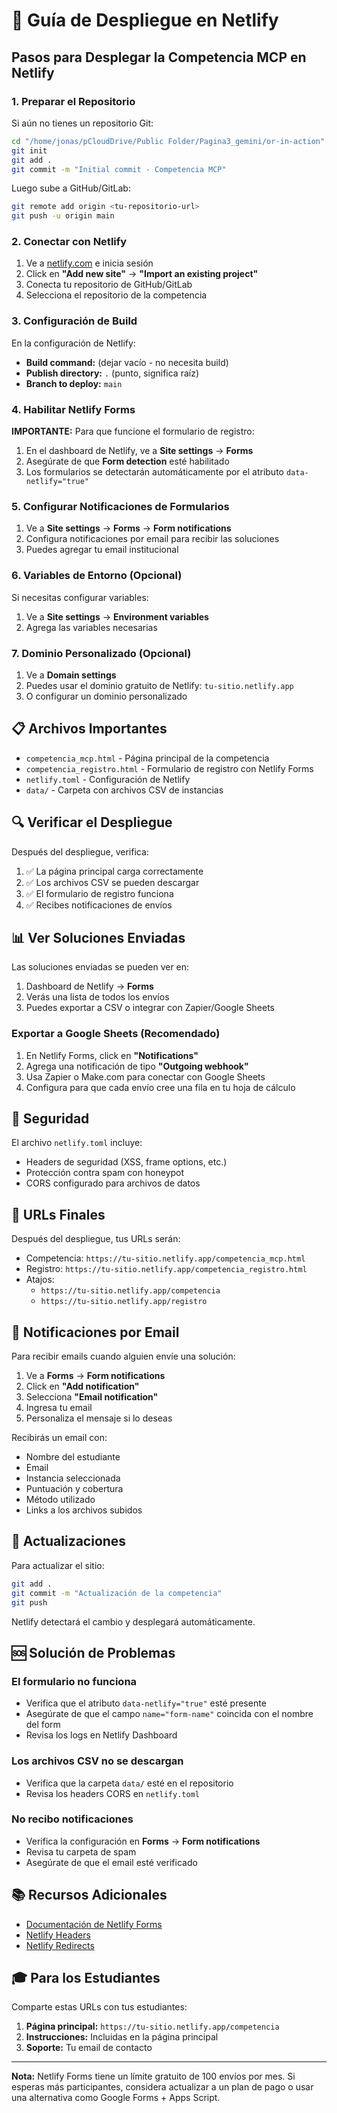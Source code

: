 # 🚀 Guía de Despliegue en Netlify

## Pasos para Desplegar la Competencia MCP en Netlify

### 1. Preparar el Repositorio

Si aún no tienes un repositorio Git:

```bash
cd "/home/jonas/pCloudDrive/Public Folder/Pagina3_gemini/or-in-action"
git init
git add .
git commit -m "Initial commit - Competencia MCP"
```

Luego sube a GitHub/GitLab:
```bash
git remote add origin <tu-repositorio-url>
git push -u origin main
```

### 2. Conectar con Netlify

1. Ve a [netlify.com](https://netlify.com) e inicia sesión
2. Click en **"Add new site"** → **"Import an existing project"**
3. Conecta tu repositorio de GitHub/GitLab
4. Selecciona el repositorio de la competencia

### 3. Configuración de Build

En la configuración de Netlify:

- **Build command:** (dejar vacío - no necesita build)
- **Publish directory:** `.` (punto, significa raíz)
- **Branch to deploy:** `main`

### 4. Habilitar Netlify Forms

**IMPORTANTE:** Para que funcione el formulario de registro:

1. En el dashboard de Netlify, ve a **Site settings** → **Forms**
2. Asegúrate de que **Form detection** esté habilitado
3. Los formularios se detectarán automáticamente por el atributo `data-netlify="true"`

### 5. Configurar Notificaciones de Formularios

1. Ve a **Site settings** → **Forms** → **Form notifications**
2. Configura notificaciones por email para recibir las soluciones
3. Puedes agregar tu email institucional

### 6. Variables de Entorno (Opcional)

Si necesitas configurar variables:

1. Ve a **Site settings** → **Environment variables**
2. Agrega las variables necesarias

### 7. Dominio Personalizado (Opcional)

1. Ve a **Domain settings**
2. Puedes usar el dominio gratuito de Netlify: `tu-sitio.netlify.app`
3. O configurar un dominio personalizado

## 📋 Archivos Importantes

- `competencia_mcp.html` - Página principal de la competencia
- `competencia_registro.html` - Formulario de registro con Netlify Forms
- `netlify.toml` - Configuración de Netlify
- `data/` - Carpeta con archivos CSV de instancias

## 🔍 Verificar el Despliegue

Después del despliegue, verifica:

1. ✅ La página principal carga correctamente
2. ✅ Los archivos CSV se pueden descargar
3. ✅ El formulario de registro funciona
4. ✅ Recibes notificaciones de envíos

## 📊 Ver Soluciones Enviadas

Las soluciones enviadas se pueden ver en:

1. Dashboard de Netlify → **Forms**
2. Verás una lista de todos los envíos
3. Puedes exportar a CSV o integrar con Zapier/Google Sheets

### Exportar a Google Sheets (Recomendado)

1. En Netlify Forms, click en **"Notifications"**
2. Agrega una notificación de tipo **"Outgoing webhook"**
3. Usa Zapier o Make.com para conectar con Google Sheets
4. Configura para que cada envío cree una fila en tu hoja de cálculo

## 🔐 Seguridad

El archivo `netlify.toml` incluye:
- Headers de seguridad (XSS, frame options, etc.)
- Protección contra spam con honeypot
- CORS configurado para archivos de datos

## 🎯 URLs Finales

Después del despliegue, tus URLs serán:

- Competencia: `https://tu-sitio.netlify.app/competencia_mcp.html`
- Registro: `https://tu-sitio.netlify.app/competencia_registro.html`
- Atajos: 
  - `https://tu-sitio.netlify.app/competencia`
  - `https://tu-sitio.netlify.app/registro`

## 📧 Notificaciones por Email

Para recibir emails cuando alguien envíe una solución:

1. Ve a **Forms** → **Form notifications**
2. Click en **"Add notification"**
3. Selecciona **"Email notification"**
4. Ingresa tu email
5. Personaliza el mensaje si lo deseas

Recibirás un email con:
- Nombre del estudiante
- Email
- Instancia seleccionada
- Puntuación y cobertura
- Método utilizado
- Links a los archivos subidos

## 🔄 Actualizaciones

Para actualizar el sitio:

```bash
git add .
git commit -m "Actualización de la competencia"
git push
```

Netlify detectará el cambio y desplegará automáticamente.

## 🆘 Solución de Problemas

### El formulario no funciona
- Verifica que el atributo `data-netlify="true"` esté presente
- Asegúrate de que el campo `name="form-name"` coincida con el nombre del form
- Revisa los logs en Netlify Dashboard

### Los archivos CSV no se descargan
- Verifica que la carpeta `data/` esté en el repositorio
- Revisa los headers CORS en `netlify.toml`

### No recibo notificaciones
- Verifica la configuración en **Forms** → **Form notifications**
- Revisa tu carpeta de spam
- Asegúrate de que el email esté verificado

## 📚 Recursos Adicionales

- [Documentación de Netlify Forms](https://docs.netlify.com/forms/setup/)
- [Netlify Headers](https://docs.netlify.com/routing/headers/)
- [Netlify Redirects](https://docs.netlify.com/routing/redirects/)

## 🎓 Para los Estudiantes

Comparte estas URLs con tus estudiantes:

1. **Página principal:** `https://tu-sitio.netlify.app/competencia`
2. **Instrucciones:** Incluidas en la página principal
3. **Soporte:** Tu email de contacto

---

**Nota:** Netlify Forms tiene un límite gratuito de 100 envíos por mes. Si esperas más participantes, considera actualizar a un plan de pago o usar una alternativa como Google Forms + Apps Script.
